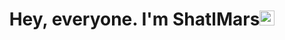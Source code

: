 <h1 align="center"> Hey, everyone. I'm <a>ShatlMars</a><img src = "https://raw.githubusercontent.com/blackcater/blackcater/main/images/Hi.gif" height = "24"/></h1>

<!--
**shatlmars/shatlmars** is a ✨ _special_ ✨ repository because its `README.md` (this file) appears on your GitHub profile.

Here are some ideas to get you started:

- 🔭 I’m currently working on ...
- 🌱 I’m currently learning ...
- 👯 I’m looking to collaborate on ...
- 🤔 I’m looking for help with ...
- 💬 Ask me about ...
- 📫 How to reach me: ...
- 😄 Pronouns: ...
- ⚡ Fun fact: ...
-->
